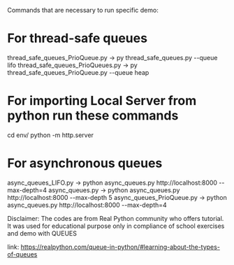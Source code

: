 Commands that are necessary to run specific demo:

# For thread-safe queues
thread_safe_queues_PrioQueue.py -> py thread_safe_queues.py --queue lifo
thread_safe_queues_PrioQueues.py -> py thread_safe_queues_PrioQueue.py --queue heap

# For importing Local Server from python run these commands
cd env/
python -m http.server

# For asynchronous queues
async_queues_LIFO.py -> python async_queues.py http://localhost:8000 --max-depth=4
async_queues.py -> python async_queues.py http://localhost:8000 --max-depth 5
async_queues_PrioQueue.py -> python async_queues.py http://localhost:8000 --max-depth=4


Disclaimer: The codes are from Real Python community who offers tutorial. It was used for educational purpose only in compliance of school exercises and demo with QUEUES

link:   https://realpython.com/queue-in-python/#learning-about-the-types-of-queues
